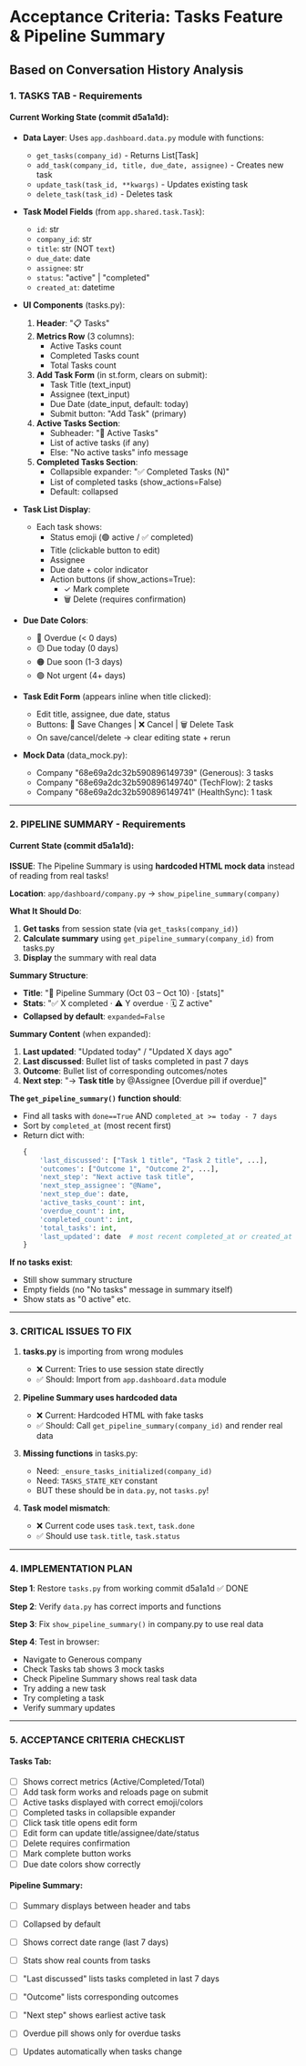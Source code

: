 # Acceptance Criteria: Tasks Feature & Pipeline Summary

## Based on Conversation History Analysis

### 1. TASKS TAB - Requirements

#### Current Working State (commit d5a1a1d):
- **Data Layer**: Uses `app.dashboard.data.py` module with functions:
  - `get_tasks(company_id)` - Returns List[Task]
  - `add_task(company_id, title, due_date, assignee)` - Creates new task
  - `update_task(task_id, **kwargs)` - Updates existing task  
  - `delete_task(task_id)` - Deletes task

- **Task Model Fields** (from `app.shared.task.Task`):
  - `id`: str
  - `company_id`: str
  - `title`: str (NOT `text`)
  - `due_date`: date
  - `assignee`: str
  - `status`: "active" | "completed"
  - `created_at`: datetime

- **UI Components** (tasks.py):
  1. **Header**: "📋 Tasks"
  2. **Metrics Row** (3 columns):
     - Active Tasks count
     - Completed Tasks count
     - Total Tasks count
  3. **Add Task Form** (in st.form, clears on submit):
     - Task Title (text_input)
     - Assignee (text_input)
     - Due Date (date_input, default: today)
     - Submit button: "Add Task" (primary)
  4. **Active Tasks Section**:
     - Subheader: "🔄 Active Tasks"
     - List of active tasks (if any)
     - Else: "No active tasks" info message
  5. **Completed Tasks Section**:
     - Collapsible expander: "✅ Completed Tasks (N)"
     - List of completed tasks (show_actions=False)
     - Default: collapsed

- **Task List Display**:
  - Each task shows:
    - Status emoji (🟢 active / ✅ completed)
    - Title (clickable button to edit)
    - Assignee
    - Due date + color indicator
    - Action buttons (if show_actions=True):
      - ✓ Mark complete
      - 🗑 Delete (requires confirmation)
  
- **Due Date Colors**:
  - 🔴 Overdue (< 0 days)
  - 🟡 Due today (0 days)
  - 🟠 Due soon (1-3 days)
  - 🟢 Not urgent (4+ days)

- **Task Edit Form** (appears inline when title clicked):
  - Edit title, assignee, due date, status
  - Buttons: 💾 Save Changes | ❌ Cancel | 🗑 Delete Task
  - On save/cancel/delete → clear editing state + rerun

- **Mock Data** (data_mock.py):
  - Company "68e69a2dc32b590896149739" (Generous): 3 tasks
  - Company "68e69a2dc32b590896149740" (TechFlow): 2 tasks
  - Company "68e69a2dc32b590896149741" (HealthSync): 1 task

---

### 2. PIPELINE SUMMARY - Requirements

#### Current State (commit d5a1a1d):
**ISSUE**: The Pipeline Summary is using **hardcoded HTML mock data** instead of reading from real tasks!

**Location**: `app/dashboard/company.py` → `show_pipeline_summary(company)`

**What It Should Do**:
1. **Get tasks** from session state (via `get_tasks(company_id)`)
2. **Calculate summary** using `get_pipeline_summary(company_id)` from tasks.py
3. **Display** the summary with real data

**Summary Structure**:
- **Title**: "🧾 Pipeline Summary (Oct 03 – Oct 10) · [stats]"
- **Stats**: "✅ X completed · ⚠️ Y overdue · 🗓️ Z active"
- **Collapsed by default**: `expanded=False`

**Summary Content** (when expanded):
1. **Last updated**: "Updated today" / "Updated X days ago"
2. **Last discussed**: Bullet list of tasks completed in past 7 days
3. **Outcome**: Bullet list of corresponding outcomes/notes
4. **Next step**: "→ **Task title** by @Assignee [Overdue pill if overdue]"

**The `get_pipeline_summary()` function should**:
- Find all tasks with `done==True` AND `completed_at >= today - 7 days`
- Sort by `completed_at` (most recent first)
- Return dict with:
  ```python
  {
      'last_discussed': ["Task 1 title", "Task 2 title", ...],
      'outcomes': ["Outcome 1", "Outcome 2", ...],
      'next_step': "Next active task title",
      'next_step_assignee': "@Name",
      'next_step_due': date,
      'active_tasks_count': int,
      'overdue_count': int,
      'completed_count': int,
      'total_tasks': int,
      'last_updated': date  # most recent completed_at or created_at
  }
  ```

**If no tasks exist**:
- Still show summary structure
- Empty fields (no "No tasks" message in summary itself)
- Show stats as "0 active" etc.

---

### 3. CRITICAL ISSUES TO FIX

1. **tasks.py** is importing from wrong modules
   - ❌ Current: Tries to use session state directly
   - ✅ Should: Import from `app.dashboard.data` module

2. **Pipeline Summary uses hardcoded data**
   - ❌ Current: Hardcoded HTML with fake tasks
   - ✅ Should: Call `get_pipeline_summary(company_id)` and render real data

3. **Missing functions** in tasks.py:
   - Need: `_ensure_tasks_initialized(company_id)`
   - Need: `TASKS_STATE_KEY` constant
   - BUT these should be in `data.py`, not `tasks.py`!

4. **Task model mismatch**:
   - ❌ Current code uses `task.text`, `task.done`
   - ✅ Should use `task.title`, `task.status`

---

### 4. IMPLEMENTATION PLAN

**Step 1**: Restore `tasks.py` from working commit d5a1a1d ✅ DONE

**Step 2**: Verify `data.py` has correct imports and functions

**Step 3**: Fix `show_pipeline_summary()` in company.py to use real data

**Step 4**: Test in browser:
- Navigate to Generous company
- Check Tasks tab shows 3 mock tasks
- Check Pipeline Summary shows real task data
- Try adding a new task
- Try completing a task
- Verify summary updates

---

### 5. ACCEPTANCE CRITERIA CHECKLIST

#### Tasks Tab:
- [ ] Shows correct metrics (Active/Completed/Total)
- [ ] Add task form works and reloads page on submit
- [ ] Active tasks displayed with correct emoji/colors
- [ ] Completed tasks in collapsible expander
- [ ] Click task title opens edit form
- [ ] Edit form can update title/assignee/date/status
- [ ] Delete requires confirmation
- [ ] Mark complete button works
- [ ] Due date colors show correctly

#### Pipeline Summary:
- [ ] Summary displays between header and tabs
- [ ] Collapsed by default
- [ ] Shows correct date range (last 7 days)
- [ ] Stats show real counts from tasks
- [ ] "Last discussed" lists tasks completed in last 7 days
- [ ] "Outcome" lists corresponding outcomes
- [ ] "Next step" shows earliest active task
- [ ] Overdue pill shows only for overdue tasks
- [ ] Updates automatically when tasks change








